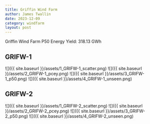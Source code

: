 ```yaml
---
title: Griffin Wind Farm
author: James Twallin
date: 2023-12-09
category: windfarm
layout: post
---
```

Griffin Wind Farm P50 Energy Yield: 318.13 GWh

GRIFW-1
-------------
![]({{ site.baseurl }}/assets/1_GRIFW-1_scatter.png)
![]({{ site.baseurl }}/assets/2_GRIFW-1_pcey.png)
![]({{ site.baseurl }}/assets/3_GRIFW-1_p50.png)
![]({{ site.baseurl }}/assets/4_GRIFW-1_unseen.png)

GRIFW-2
-------------
![]({{ site.baseurl }}/assets/1_GRIFW-2_scatter.png)
![]({{ site.baseurl }}/assets/2_GRIFW-2_pcey.png)
![]({{ site.baseurl }}/assets/3_GRIFW-2_p50.png)
![]({{ site.baseurl }}/assets/4_GRIFW-2_unseen.png)

